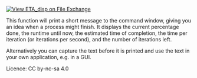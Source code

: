 [![View ETA_disp on File Exchange](https://www.mathworks.com/matlabcentral/images/matlab-file-exchange.svg)](https://www.mathworks.com/matlabcentral/fileexchange/76841-eta_disp)

This function will print a short message to the command window, giving you an idea when a process might finish. It displays the current percentage done, the runtime until now, the estimated time of completion, the time per iteration (or iterations per second), and the number of iterations left.

Alternatively you can capture the text before it is printed and use the text in your own application, e.g. in a GUI.

Licence: CC by-nc-sa 4.0